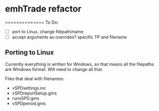 # emhTrade refactor
==============
To Do:
- [ ] port to Linux, change filepath/name
- [ ] accept arguments as overrides? specific TP and filename

## Porting to Linux
Currently everything is written for Windows, so that means all the filepaths are Windows format.
Will need to change all that.

Files that deal with filenames:
- vSPDsettings.inc
- vSPDreportSetup.gms
- runvSPD.gms
- vSPDperiod.gms
